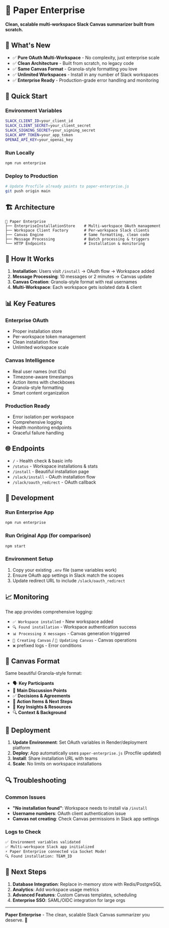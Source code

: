 # 📄 Paper Enterprise

**Clean, scalable multi-workspace Slack Canvas summarizer built from scratch.**

## 🎯 What's New

- ✅ **Pure OAuth Multi-Workspace** - No complexity, just enterprise scale
- ✅ **Clean Architecture** - Built from scratch, no legacy code
- ✅ **Same Canvas Format** - Granola-style formatting you love
- ✅ **Unlimited Workspaces** - Install in any number of Slack workspaces
- ✅ **Enterprise Ready** - Production-grade error handling and monitoring

## 🚀 Quick Start

### Environment Variables
```bash
SLACK_CLIENT_ID=your_client_id
SLACK_CLIENT_SECRET=your_client_secret
SLACK_SIGNING_SECRET=your_signing_secret
SLACK_APP_TOKEN=your_app_token
OPENAI_API_KEY=your_openai_key
```

### Run Locally
```bash
npm run enterprise
```

### Deploy to Production
```bash
# Update Procfile already points to paper-enterprise.js
git push origin main
```

## 🏗️ Architecture

```
📄 Paper Enterprise
├── EnterpriseInstallationStore    # Multi-workspace OAuth management
├── Workspace Client Factory       # Per-workspace Slack clients
├── Canvas Engine                  # Same formatting, clean code
├── Message Processing             # Batch processing & triggers
└── HTTP Endpoints                 # Installation & monitoring
```

## 🔄 How It Works

1. **Installation**: Users visit `/install` → OAuth flow → Workspace added
2. **Message Processing**: 10 messages or 2 minutes → Canvas update
3. **Canvas Creation**: Granola-style format with real usernames
4. **Multi-Workspace**: Each workspace gets isolated data & client

## 📊 Key Features

### Enterprise OAuth
- Proper installation store
- Per-workspace token management
- Clean installation flow
- Unlimited workspace scale

### Canvas Intelligence
- Real user names (not IDs)
- Timezone-aware timestamps  
- Action items with checkboxes
- Granola-style formatting
- Smart content organization

### Production Ready
- Error isolation per workspace
- Comprehensive logging
- Health monitoring endpoints
- Graceful failure handling

## 🌐 Endpoints

- `/` - Health check & basic info
- `/status` - Workspace installations & stats
- `/install` - Beautiful installation page
- `/slack/install` - OAuth installation flow
- `/slack/oauth_redirect` - OAuth callback

## 🔧 Development

### Run Enterprise App
```bash
npm run enterprise
```

### Run Original App (for comparison)
```bash
npm start
```

### Environment Setup
1. Copy your existing `.env` file (same variables work)
2. Ensure OAuth app settings in Slack match the scopes
3. Update redirect URL to include `/slack/oauth_redirect`

## 📈 Monitoring

The app provides comprehensive logging:
- `✅ Workspace installed` - New workspace added
- `🔍 Found installation` - Workspace authentication success  
- `📊 Processing X messages` - Canvas generation triggered
- `🎨 Creating Canvas` / `📝 Updating Canvas` - Canvas operations
- `❌` prefixed logs - Error conditions

## 🎨 Canvas Format

Same beautiful Granola-style format:
- 🗣️ **Key Participants**
- 💬 **Main Discussion Points**
- ✅ **Decisions & Agreements**  
- 🎯 **Action Items & Next Steps**
- 📌 **Key Insights & Resources**
- 🔍 **Context & Background**

## 🚀 Deployment

1. **Update Environment**: Set OAuth variables in Render/deployment platform
2. **Deploy**: App automatically uses `paper-enterprise.js` (Procfile updated)
3. **Install**: Share installation URL with teams
4. **Scale**: No limits on workspace installations

## 🔍 Troubleshooting

### Common Issues
- **"No installation found"**: Workspace needs to install via `/install`
- **Username numbers**: OAuth client authentication issue
- **Canvas not creating**: Check Canvas permissions in Slack app settings

### Logs to Check
```bash
✅ Environment variables validated
✅ Multi-workspace Slack app initialized  
⚡️ Paper Enterprise connected via Socket Mode!
🔍 Found installation: TEAM_ID
```

## 🎯 Next Steps

1. **Database Integration**: Replace in-memory store with Redis/PostgreSQL
2. **Analytics**: Add workspace usage metrics
3. **Advanced Features**: Custom Canvas templates, scheduling
4. **Enterprise SSO**: SAML/OIDC integration for large orgs

---

**Paper Enterprise** - The clean, scalable Slack Canvas summarizer you deserve. 🎉 